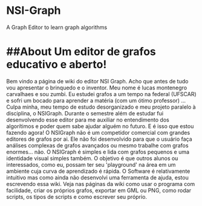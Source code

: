 # NSI-Graph
A Graph Editor to learn graph algorithms

##About
Um editor de grafos educativo e aberto!
===========================================================================================
Bem vindo a página de wiki do editor NSI Graph. Acho que antes de tudo vou apresentar o brinquedo e o inventor.
Meu nome é lucas montenegro carvalhaes e sou zumbi. Eu estudei grafos a um tempo na federal (UFSCAR) e sofri
um bocado para aprender a matéria (com um ótimo professor) ... Culpa minha, meu tempo de estudo desorganizado e
meu projeto paralelo à disciplina, o NSIGraph. Durante o semestre além de estudar fui desenvolvendo esse editor para
me auxiliar no entendimento dos algorítimos e poder quem sabe ajudar alguém no futuro. E é isso que estou fazendo
agora!
O NSIGraph não é um competidor comercial com grandes editores de grafos por ai. Ele não foi desenvolvido para que o
usuário faça análises complexas de grafos avançados ou mesmo trabalhe com grafos enormes... não. O NSIGraph é simples
e lida com grafos pequenos e uma identidade visual simples também. O objetivo é que outros alunos ou interessados, como eu,
possam ter seu 'playground' na área em um ambiente cuja curva de aprendizado é rápida.
O Software é relativamente intuitivo mas como ainda não desenvolvi uma ferramenta de ajuda, estou escrevendo essa wiki.
Veja nas páginas da wiki como usar o programa com facilidade, criar os próprios grafos, exportar em GML ou PNG, como
rodar scripts, os tipos de scripts e como escrever seu próprio.
